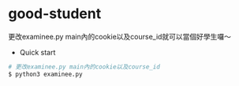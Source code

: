 # good-student
更改examinee.py main內的cookie以及course_id就可以當個好學生囉～

- Quick start
```bash
# 更改examinee.py main內的cookie以及course_id
$ python3 examinee.py
```
